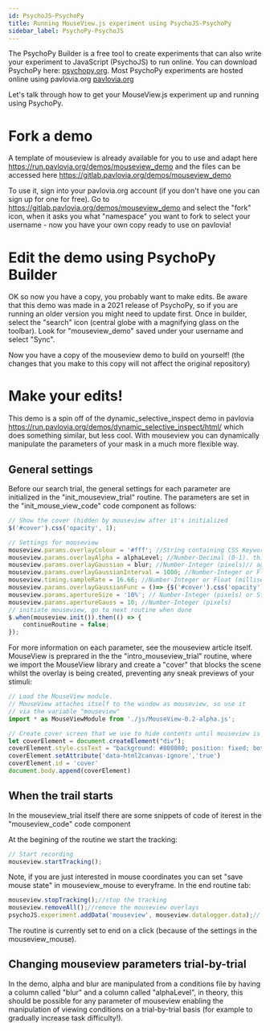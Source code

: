 ```yaml
---
id: PsychoJS-PsychoPy
title: Running MouseView.js experiment using PsychoJS-PsychoPy
sidebar_label: PsychoPy-PsychoJS
---
```

The PsychoPy Builder is a free tool to create experiments that can also write your experiment to JavaScript (PsychoJS) to run online. You can download PsychoPy here: [psychopy.org](https://www.psychopy.org/download.html). Most PsychoPy experiments are hosted online using pavlovia.org [pavlovia.org](https://pavlovia.org/)

Let's talk through how to get your MouseView.js experiment up and running using PsychoPy. 

# Fork a demo
A template of mouseview is already available for you to use and adapt here https://run.pavlovia.org/demos/mouseview_demo and the files can be accessed here https://gitlab.pavlovia.org/demos/mouseview_demo

To use it, sign into your pavlovia.org account (if you don't have one you can sign up for one for free). Go to https://gitlab.pavlovia.org/demos/mouseview_demo and select the "fork" icon, when it asks you what "namespace" you want to fork to select your username - now you have your own copy ready to use on pavlovia!

# Edit the demo using PsychoPy Builder 
OK so now you have a copy, you probably want to make edits. Be aware that this demo was made in a 2021 release of PsychoPy, so if you are running an older version you might need to update first. Once in builder, select the "search" icon (central globe with a magnifying glass on the toolbar). Look for "mouseview_demo" saved under your username and select "Sync".

Now you have a copy of the mouseview demo to build on yourself! (the changes that you make to this copy will not affect the original repository)

# Make your edits!
This demo is a spin off of the dynamic_selective_inspect demo in pavlovia https://run.pavlovia.org/demos/dynamic_selective_inspect/html/ which does something similar, but less cool. With mouseview you can dynamically manipulate the parameters of your mask in a much more flexible way. 

## General settings
Before our search trial, the general settings for each parameter are initialized in the "init_mouseview_trial" routine. The parameters are set in the "init_mouse_view_code" code component as follows:

```jsx
// Show the cover (hidden by mouseview after it's initialized
$('#cover').css('opacity', 1);

// Settings for mouseview
mouseview.params.overlayColour = '#fff'; //String containing CSS Keyword, hexadecimal, or HSL code.
mouseview.params.overlayAlpha = alphaLevel; //Number-Decimal (0-1). this can be a number but here we are demonstrating how you could feed in parameters from a conditions file
mouseview.params.overlayGaussian = blur; //Number-Integer (pixels)// again we are setting this using a conditions file on each trial
mouseview.params.overlayGaussianInterval = 1000; //Number-Integer or Float (milliseconds)
mouseview.timing.sampleRate = 16.66; //Number-Integer or Float (milliseconds) PLEASE NOTE THIS IS DEPENDANT ON THE REFRESH RATE OF THE MONITOR
mouseview.params.overlayGaussianFunc = ()=> {$('#cover').css('opacity', 0);};// remove the cover when the overlay has been initialized
mouseview.params.apertureSize = '10%'; // Number-Integer (pixels) or String (‘x%’)
mouseview.params.apertureGauss = 10; //Number-Integer (pixels)
// initiate mouseview, go to next routine when done
$.when(mouseview.init()).then(() => {
    continueRoutine = false;
});
````

For more information on each parameter, see the mouseview article itself. MouseView is preprared in the the "intro_mouseview_trial" routine, where we import the MouseView library and create a "cover" that blocks the scene whilst the overlay is being created, preventing any sneak previews of your stimuli:

```jsx 
// Load the MouseView module. 
// MouseView attaches itself to the window as mouseview, so use it
// via the variable "mouseview"
import * as MouseViewModule from './js/MouseView-0.2-alpha.js';

// Create cover screen that we use to hide contents until mouseview is ready
let coverElement = document.createElement("div"); 
coverElement.style.cssText = "background: #808080; position: fixed; bottom: 0; right: 0; left: 0; top: 0; opacity: 0; pointer-events: none;";
coverElement.setAttribute('data-html2canvas-ignore','true')
coverElement.id = 'cover'
document.body.append(coverElement)
```

## When the trail starts

In the mouseview_trial itself there are some snippets of code of iterest in the "mouseview_code" code component

At the begining of the routine we start the tracking:

```jsx
// Start recording
mouseview.startTracking();
```
Note, if you are just interested in mouse coordinates you can set "save mouse state" in mouseview_mouse to everyframe. In the end routine tab:

```jsx
mouseview.stopTracking();//stop the tracking
mouseview.removeAll();//remove the mouseview overlays
psychoJS.experiment.addData('mouseview', mouseview.datalogger.data);// save the data to the output file
```

The routine is currently set to end on a click (because of the settings in the mouseview_mouse). 


## Changing mouseview parameters trial-by-trial

In the demo, alpha and blur are manipulated from a conditions file by having a column called "blur" and a column called "alphaLevel", in theory, this should be possible for any parameter of mouseview enabling the manipulation of viewing conditions on a trial-by-trial basis (for example to gradually increase task difficulty!). 